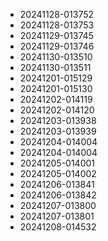 
* 20241128-013752
* 20241128-013753
* 20241129-013745
* 20241129-013746
* 20241130-013510
* 20241130-013511
* 20241201-015129
* 20241201-015130
* 20241202-014119
* 20241202-014120
* 20241203-013938
* 20241203-013939
* 20241204-014004
* 20241204-014004
* 20241205-014001
* 20241205-014002
* 20241206-013841
* 20241206-013842
* 20241207-013800
* 20241207-013801
* 20241208-014532
